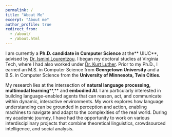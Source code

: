 ```yaml
---
permalink: /
title: "About Me"
excerpt: "About me"
author_profile: true
redirect_from: 
  - /about/
  - /about.html
---
```


I am currently a **Ph.D. candidate in Computer Science** at the** UIUC**, advised by [Dr. Ismini Lourentzou](https://isminoula.github.io/). I began my doctoral studies at Virginia Tech, where I had also worked under [Dr. Kurt Luther](https://crowd.cs.vt.edu/kurt-luther/). Prior to my Ph.D., I earned an M.S. in Computer Science from **Georgetown University** and a B.S. in Computer Science from the **University of Minnesota, Twin Cities.**

My research lies at the intersection of **natural language processing, multimodal learning****,** and **embodied AI**. I am particularly interested in building language-enabled agents that can reason, act, and communicate within dynamic, interactive environments. My work explores how language understanding can be grounded in perception and action, enabling machines to navigate and adapt to the complexities of the real world. During my academic journey, I have had the opportunity to work on various interdisciplinary projects that combine theoretical linguistics, crowdsourced intelligence, and social analysis.


